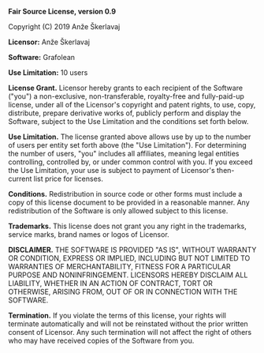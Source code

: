 **Fair Source License, version 0.9**

Copyright (C) 2019 Anže Škerlavaj

**Licensor:** Anže Škerlavaj

**Software:** Grafolean

**Use Limitation:** 10 users

**License Grant.** Licensor hereby grants to each recipient of the
Software ("you") a non-exclusive, non-transferable, royalty-free and
fully-paid-up license, under all of the Licensor's copyright and
patent rights, to use, copy, distribute, prepare derivative works of,
publicly perform and display the Software, subject to the Use
Limitation and the conditions set forth below.

**Use Limitation.** The license granted above allows use by up to the
number of users per entity set forth above (the "Use Limitation"). For
determining the number of users, "you" includes all affiliates,
meaning legal entities controlling, controlled by, or under common
control with you. If you exceed the Use Limitation, your use is
subject to payment of Licensor's then-current list price for licenses.

**Conditions.** Redistribution in source code or other forms must include
a copy of this license document to be provided in a reasonable
manner. Any redistribution of the Software is only allowed subject to
this license.

**Trademarks.** This license does not grant you any right in the
trademarks, service marks, brand names or logos of Licensor.

**DISCLAIMER.** THE SOFTWARE IS PROVIDED "AS IS", WITHOUT WARRANTY OR
CONDITION, EXPRESS OR IMPLIED, INCLUDING BUT NOT LIMITED TO WARRANTIES
OF MERCHANTABILITY, FITNESS FOR A PARTICULAR PURPOSE AND
NONINFRINGEMENT. LICENSORS HEREBY DISCLAIM ALL LIABILITY, WHETHER IN
AN ACTION OF CONTRACT, TORT OR OTHERWISE, ARISING FROM, OUT OF OR IN
CONNECTION WITH THE SOFTWARE.

**Termination.** If you violate the terms of this license, your rights
will terminate automatically and will not be reinstated without the
prior written consent of Licensor. Any such termination will not
affect the right of others who may have received copies of the
Software from you.

